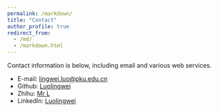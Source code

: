 ```yaml
---
permalink: /markdown/
title: "Contact"
author_profile: true
redirect_from: 
  - /md/
  - /markdown.html
---
```

Contact information is below, including email and various web services.

* E-mail: [lingwei.luo@pku.edu.cn](mailto:lingwei.luo@pku.edu.cn)
* Github: [Luolingwei](https://github.com/Luolingwei)
* Zhihu: [Mr L](https://www.zhihu.com/people/luo-ling-wei)
* LinkedIn: [Luolingwei](https://www.linkedin.com/in/lingweiluo/)
